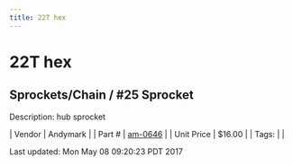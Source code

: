 ```yaml
---
title: 22T hex
---
```


# 22T hex
## Sprockets/Chain / #25 Sprocket
Description: 	hub sprocket 

| Vendor | Andymark | 
| Part # | [am-0646](http://www.andymark.com/Sprocket-p/am-0646.htm) | 
| Unit Price | $16.00 | 
| Tags: |  | 

Last updated: Mon May 08 09:20:23 PDT 2017